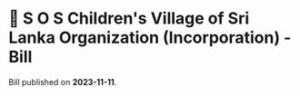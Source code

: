# 📄  S O S Children's Village of Sri Lanka Organization (Incorporation) - Bill

Bill published on **2023-11-11**.
